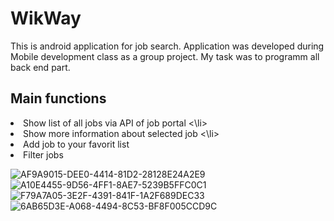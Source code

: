 # WikWay
This is android application for job search. Application was developed during Mobile development class as a group project. My task was to programm all back end part.
## Main functions
<li> Show list of all jobs via API of job portal <\li>
<li> Show more information about selected job <\li>
<li> Add job to your favorit list </li>
<li> Filter jobs </li>
  
![AF9A9015-DEE0-4414-81D2-28128E24A2E9](https://user-images.githubusercontent.com/39187339/127770892-e071cd9a-b069-4d7f-952b-b67208e1139a.jpeg)
![A10E4455-9D56-4FF1-8AE7-5239B5FFC0C1](https://user-images.githubusercontent.com/39187339/127770893-24e86362-ea28-48cc-a025-dd6c539e5e80.jpeg)
![F79A7A05-3E2F-4391-841F-1A2F689DEC33](https://user-images.githubusercontent.com/39187339/127770896-dcb5ac3f-8ff3-4907-a137-9c0b3556184c.jpeg)
![6AB65D3E-A068-4494-8C53-BF8F005CCD9C](https://user-images.githubusercontent.com/39187339/127770898-8c7456fb-51d9-4d65-a320-c20ee5f25242.jpeg)
